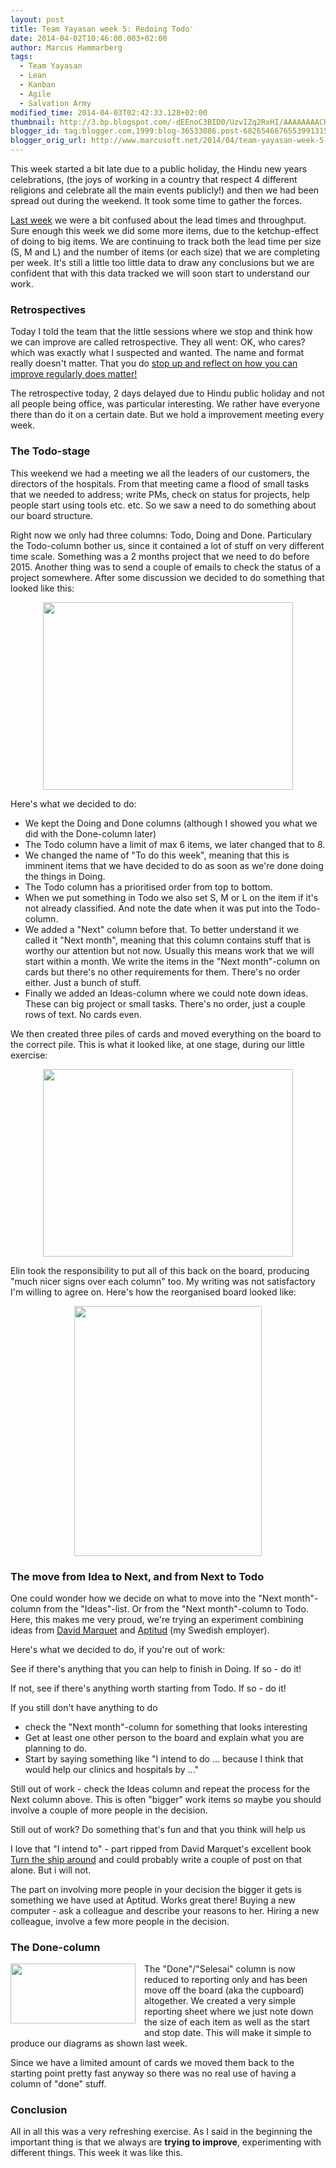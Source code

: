 ```yaml
---
layout: post
title: Team Yayasan week 5: Redoing Todo'
date: 2014-04-02T10:46:00.003+02:00
author: Marcus Hammarberg
tags:
  - Team Yayasan
  - Lean
  - Kanban
  - Agile
  - Salvation Army
modified_time: 2014-04-03T02:42:33.128+02:00
thumbnail: http://3.bp.blogspot.com/-dEEnoC3BID0/UzvIZq2RxHI/AAAAAAAACKM/jjzx2WLSfUw/s72-c/2014-04-02+08.31.29.jpg
blogger_id: tag:blogger.com,1999:blog-36533086.post-6826546676553991315
blogger_orig_url: http://www.marcusoft.net/2014/04/team-yayasan-week-5-redoing-todo.html
---
```




<div dir="ltr" style="text-align: left;" trbidi="on">

This week started a bit late due to a public holiday, the Hindu new
years celebrations, (the joys of working in a country that respect 4
different religions and celebrate all the main events publicly!) and
then we had been spread out during the weekend. It took some time to
gather the forces.

<a
href="http://www.marcusoft.net/2014/03/team-yayasan-week-4-throughput-and-lead.html"
target="_blank">Last week</a> we were a bit confused about the lead
times and throughput. Sure enough this week we did some more items, due
to the ketchup-effect of doing to big items. We are continuing to track
both the lead time per size (S, M and L) and the number of items (or
each size) that we are completing per week.
It's still a little too little data to draw any conclusions but we are
confident that with this data tracked we will soon start to understand
our work.

### Retrospectives

<div>

Today I told the team that the little sessions where we stop and think
how we can improve are called retrospective. They all went: OK, who
cares? which was exactly what I suspected and wanted. The name and
format really doesn't matter. That you do
<a href="http://zuill.us/WoodyZuill/2014/03/31/to-me-this-is-agile/"
target="_blank">stop up and reflect on how you can improve regularly
does matter!</a>

</div>

<div>

</div>

<div>

The retrospective today, 2 days delayed due to Hindu public holiday and
not all people being office, was particular interesting. We rather have
everyone there than do it on a certain date. But we hold a improvement
meeting every week.

</div>

### The Todo-stage

<div>

This weekend we had a meeting we all the leaders of our customers, the
directors of the hospitals. From that meeting came a flood of small
tasks that we needed to address; write PMs, check on status for
projects, help people start using tools etc. etc. So we saw a need to do
something about our board structure.

</div>

<div>

</div>

<div>

Right now we only had three columns: Todo, Doing and Done. Particulary
the Todo-column bother us, since it contained a lot of stuff on very
different time scale. Something was a 2 months project that we need to
do before 2015. Another thing was to send a couple of emails to check
the status of a project somewhere. After some discussion we decided to
do something that looked like this:

</div>

<div class="separator" style="clear: both; text-align: center;">

<a
href="http://3.bp.blogspot.com/-dEEnoC3BID0/UzvIZq2RxHI/AAAAAAAACKM/jjzx2WLSfUw/s1600/2014-04-02+08.31.29.jpg"
data-imageanchor="1" style="margin-left: 1em; margin-right: 1em;"><img
src="http://3.bp.blogspot.com/-dEEnoC3BID0/UzvIZq2RxHI/AAAAAAAACKM/jjzx2WLSfUw/s1600/2014-04-02+08.31.29.jpg"
data-border="0" width="400" height="300" /></a>

</div>

<div class="separator" style="clear: both; text-align: left;">

</div>

<div class="separator" style="clear: both; text-align: left;">

Here's what we decided to do:

</div>

<div class="separator" style="clear: both; text-align: left;">

</div>

- We kept the Doing and Done columns (although I showed you what we
    did with the Done-column later)
- The Todo column have a limit of max 6 items, we later changed that
    to 8.
- We changed the name of "To do this week", meaning that this is
    imminent items that we have decided to do as soon as we're done
    doing the things in Doing.
- The Todo column has a prioritised order from top to bottom.
- When we put something in Todo we also set S, M or L on the item if
    it's not already classified. And note the date when it was put into
    the Todo-column.  
- We added a "Next" column before that. To better understand it we
    called it "Next month", meaning that this column contains stuff that
    is worthy our attention but not now. Usually this means work that we
    will start within a month. We write the items in the "Next
    month"-column on cards but there's no other requirements for them.
    There's no order either. Just a bunch of stuff.
- Finally we added an Ideas-column where we could note down ideas.
    These can big project or small tasks. There's no order, just a
    couple rows of text. No cards even.

<div>

We then created three piles of cards and moved everything on the board
to the correct pile. This is what it looked like, at one stage, during
our little exercise:

</div>

<div class="separator" style="clear: both; text-align: center;">

<a
href="http://2.bp.blogspot.com/-JwetSJnesxc/UzvJP6CbunI/AAAAAAAACKo/62Tns5UFG1Q/s1600/2014-04-02+08.45.53.jpg"
data-imageanchor="1" style="margin-left: 1em; margin-right: 1em;"><img
src="http://2.bp.blogspot.com/-JwetSJnesxc/UzvJP6CbunI/AAAAAAAACKo/62Tns5UFG1Q/s1600/2014-04-02+08.45.53.jpg"
data-border="0" width="400" height="300" /></a>

</div>

<div>

</div>

<div>

Elin took the responsibility to put all of this back on the board,
producing "much nicer signs over each column" too. My writing was not
satisfactory I'm willing to agree on. Here's how the reorganised board
looked like:

</div>

<div class="separator" style="clear: both; text-align: center;">

<a
href="http://2.bp.blogspot.com/-VdMKSjl4dPQ/UzvJXVD0QDI/AAAAAAAACK4/ioddK6s324I/s1600/2014-04-02+09.09.00.jpg"
data-imageanchor="1" style="margin-left: 1em; margin-right: 1em;"><img
src="http://2.bp.blogspot.com/-VdMKSjl4dPQ/UzvJXVD0QDI/AAAAAAAACK4/ioddK6s324I/s1600/2014-04-02+09.09.00.jpg"
data-border="0" width="300" height="400" /></a>

</div>

### The move from Idea to Next, and from Next to Todo

<div>

One could wonder how we decide on what to move into the "Next
month"-column from the "Ideas"-list. Or from the "Next month"-column to
Todo. Here, this makes me very proud, we're trying an experiment
combining ideas from
<a href="http://davidmarquet.com/" target="_blank">David Marquet</a> and
<a href="http://www.aptitud.se/" target="_blank">Aptitud</a> (my Swedish
employer).

</div>

<div>

Here's what we decided to do, if you're out of work:

</div>

<div>

See if there's anything that you can help to finish in Doing. If so - do
it!

If not, see if there's anything worth starting from Todo. If so - do it!

If you still don't have anything to do

- check the "Next month"-column for something that looks interesting
- Get at least one other person to the board and explain what you are
    planning to do.
- Start by saying something like "I intend to do ... because I think
    that would help our clinics and hospitals by ..."

Still out of work - check the Ideas column and repeat the process for
the Next column above. This is often "bigger" work items so maybe you
should involve a couple of more people in the decision.

Still out of work? Do something that's fun and that you think will help
us

<div>

I love that "I intend to" - part ripped from David Marquet's excellent
book <a
href="http://www.amazon.com/Turn-Ship-Around-Turning-Followers/dp/1591846404"
target="_blank">Turn the ship around</a> and could probably write a
couple of post on that alone. But i will not.

</div>

</div>

<div>

The part on involving more people in your decision the bigger it gets is
something we have used at Aptitud. Works great there! Buying a new
computer - ask a colleague and describe your reasons to her. Hiring a
new colleague, involve a few more people in the decision.

</div>

### The Done-column

<div class="separator" style="clear: both; text-align: center;">

<a
href="http://4.bp.blogspot.com/-CPgoVcRDU9Y/UzvM4MFYnyI/AAAAAAAACLA/tGIv9dGCgdU/s1600/Screen+Shot+2014-04-02+at+15.38.57+.png"
data-imageanchor="1"
style="clear: left; float: left; margin-bottom: 1em; margin-right: 1em;"><img
src="http://4.bp.blogspot.com/-CPgoVcRDU9Y/UzvM4MFYnyI/AAAAAAAACLA/tGIv9dGCgdU/s1600/Screen+Shot+2014-04-02+at+15.38.57+.png"
data-border="0" width="200" height="96" /></a>

</div>

<div>

The "Done"/"Selesai" column is now reduced to reporting only and has
been move off the board (aka the cupboard) altogether. We created a very
simple reporting sheet where we just note down the size of each item as
well as the start and stop date. This will make it simple to produce our
diagrams as shown last week.

</div>

<div>

</div>

<div>

Since we have a limited amount of cards we moved them back to the
starting point pretty fast anyway so there was no real use of having a
column of "done" stuff.

</div>

### Conclusion

<div>

All in all this was a very refreshing exercise. As I said in the
beginning the important thing is that we always are **trying to
improve**, experimenting with different things. This week it was like
this.

</div>

</div>
